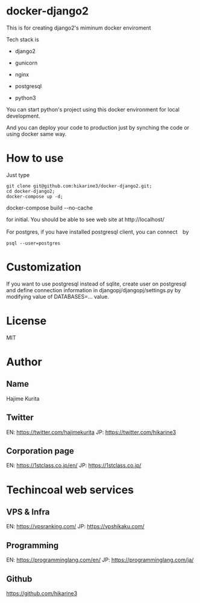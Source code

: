 # docker-django2

This is for creating django2's miminum docker enviroment

Tech stack is

- django2

- gunicorn

- nginx

- postgresql

- python3


You can start python's project using this docker environment for local development.

And you can deploy your code to production just by synching the code or using docker same way.

# How to use

Just type
```
git clone git@github.com:hikarine3/docker-django2.git;
cd docker-django2;
docker-compose up -d;
```

docker-compose build --no-cache


for initial.
You should be able to see web site at
http://localhost/


For postgres, if you have installed postgresql client, you can connect　by
```
psql --user=postgres
```

# Customization

If you want to use postgresql instead of sqlite,
create user on postgresql and define connection information in djangopj/djangopj/settings.py by modifying value of DATABASES=... value.

# License

MIT

# Author

## Name
Hajime Kurita

## Twitter
EN: https://twitter.com/hajimekurita
JP: https://twitter.com/hikarine3

## Corporation page
EN: https://1stclass.co.jp/en/
JP: https://1stclass.co.jp/

# Techincoal web services
## VPS & Infra
EN: https://vpsranking.com/
JP: https://vpshikaku.com/

## Programming
EN: https://programminglang.com/en/
JP: https://programminglang.com/ja/

## Github
https://github.com/hikarine3
